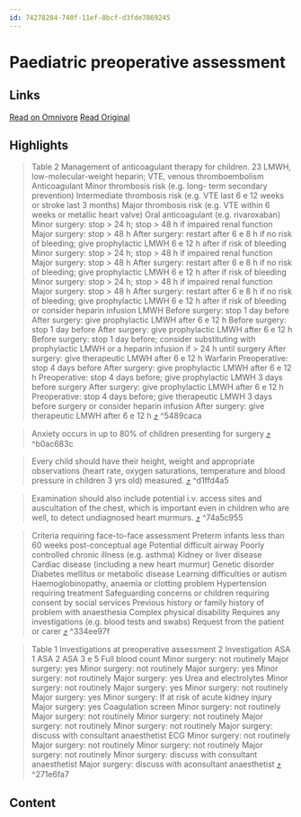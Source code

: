 ```yaml
---
id: 74278204-740f-11ef-8bcf-d3fde7869245
---
```


# Paediatric preoperative assessment

## Links
[Read on Omnivore](https://omnivore.app/me/paeds-pre-op-assessment-191fa32ce86)
[Read Original](https://omnivore.app/attachments/u/1057efc1-a17f-41dc-9c81-b6ea8502fec3/attachment.pdf)

## Highlights

> Table 2 Management of anticoagulant therapy for children. 23 LMWH, low-molecular-weight heparin; VTE, venous thromboembolism Anticoagulant Minor thrombosis risk (e.g. long- term secondary prevention) Intermediate thrombosis risk (e.g. VTE last 6 e 12 weeks or stroke last 3 months) Major thrombosis risk (e.g. VTE within 6 weeks or metallic heart valve) Oral anticoagulant (e.g. rivaroxaban) Minor surgery: stop > 24 h; stop > 48 h if impaired renal function Major surgery: stop > 48 h After surgery: restart after 6 e 8 h if no risk of bleeding; give prophylactic LMWH 6 e 12 h after if risk of bleeding Minor surgery: stop > 24 h; stop > 48 h if impaired renal function Major surgery: stop > 48 h After surgery: restart after 6 e 8 h if no risk of bleeding; give prophylactic LMWH 6 e 12 h after if risk of bleeding Minor surgery: stop > 24 h; stop > 48 h if impaired renal function Major surgery: stop > 48 h After surgery: restart after 6 e 8 h if no risk of bleeding; give prophylactic LMWH 6 e 12 h after if risk of bleeding or consider heparin infusion LMWH Before surgery: stop 1 day before After surgery: give prophylactic LMWH after 6 e 12 h Before surgery: stop 1 day before After surgery: give prophylactic LMWH after 6 e 12 h Before surgery: stop 1 day before; consider substituting with prophylactic LMWH or a heparin infusion if > 24 h until surgery After surgery: give therapeutic LMWH after 6 e 12 h Warfarin Preoperative: stop 4 days before After surgery: give prophylactic LMWH after 6 e 12 h Preoperative: stop 4 days before; give prophylactic LMWH 3 days before surgery After surgery: give prophylactic LMWH after 6 e 12 h Preoperative: stop 4 days before; give therapeutic LMWH 3 days before surgery or consider heparin infusion After surgery: give therapeutic LMWH after 6 e 12 h [⤴️](https://omnivore.app/me/paeds-pre-op-assessment-191fa32ce86#5489caca-b327-4de3-a0f5-93dd390b7457)  ^5489caca

> Anxiety occurs in up to 80% of children presenting for surgery [⤴️](https://omnivore.app/me/paeds-pre-op-assessment-191fa32ce86#b0ac683c-4f93-4065-a8f6-d95795fe74d6)  ^b0ac683c

> Every child should have their height, weight and appropriate observations (heart rate, oxygen saturations, temperature and blood pressure in children 3 yrs old) measured. [⤴️](https://omnivore.app/me/paeds-pre-op-assessment-191fa32ce86#d1ffd4a5-d380-4ad3-b7e2-4939ed44aa63)  ^d1ffd4a5

> Examination should also include potential i.v. access sites and auscultation of the chest, which is important even in children who are well, to detect undiagnosed heart murmurs. [⤴️](https://omnivore.app/me/paeds-pre-op-assessment-191fa32ce86#74a5c955-b9ab-4ecd-9533-cbba7d1f9423)  ^74a5c955

> Criteria requiring face-to-face assessment Preterm infants less than 60 weeks post-conceptual age Potential difficult airway Poorly controlled chronic illness (e.g. asthma) Kidney or liver disease Cardiac disease (including a new heart murmur) Genetic disorder Diabetes mellitus or metabolic disease Learning difficulties or autism Haemoglobinopathy, anaemia or clotting problem Hypertension requiring treatment Safeguarding concerns or children requiring consent by social services Previous history or family history of problem with anaesthesia Complex physical disability Requires any investigations (e.g. blood tests and swabs) Request from the patient or carer [⤴️](https://omnivore.app/me/paeds-pre-op-assessment-191fa32ce86#334ee97f-0049-4810-b564-36af11319231)  ^334ee97f

> Table 1 Investigations at preoperative assessment 2 Investigation ASA 1 ASA 2 ASA 3 e 5 Full blood count Minor surgery: not routinely Major surgery: yes Minor surgery: not routinely Major surgery: yes Minor surgery: not routinely Major surgery: yes Urea and electrolytes Minor surgery: not routinely Major surgery: yes Minor surgery: not routinely Major surgery: yes Minor surgery: If at risk of acute kidney injury Major surgery: yes Coagulation screen Minor surgery: not routinely Major surgery: not routinely Minor surgery: not routinely Major surgery: not routinely Minor surgery: not routinely Major surgery: discuss with consultant anaesthetist ECG Minor surgery: not routinely Major surgery: not routinely Minor surgery: not routinely Major surgery: not routinely Minor surgery: discuss with consultant anaesthetist Major surgery: discuss with aconsultant anaesthetist [⤴️](https://omnivore.app/me/paeds-pre-op-assessment-191fa32ce86#271e6fa7-ebe8-4bc6-973c-657bbe889218)  ^271e6fa7


## Content
